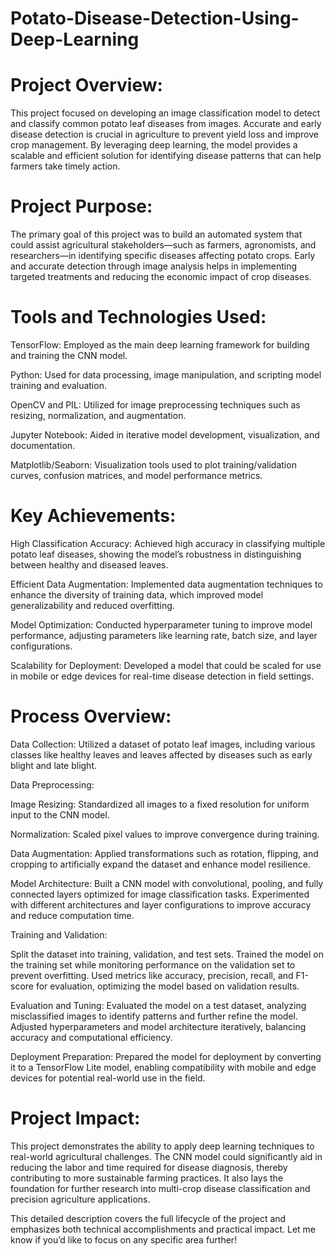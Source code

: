 # Potato-Disease-Detection-Using-Deep-Learning


# Project Overview:
This project focused on developing an image classification model to detect and classify common potato leaf diseases from images. Accurate and early disease detection is crucial in agriculture to prevent yield loss and improve crop management. By leveraging deep learning, the model provides a scalable and efficient solution for identifying disease patterns that can help farmers take timely action.

# Project Purpose:
The primary goal of this project was to build an automated system that could assist agricultural stakeholders—such as farmers, agronomists, and researchers—in identifying specific diseases affecting potato crops. Early and accurate detection through image analysis helps in implementing targeted treatments and reducing the economic impact of crop diseases.

# Tools and Technologies Used:

TensorFlow: Employed as the main deep learning framework for building and training the CNN model.

Python: Used for data processing, image manipulation, and scripting model training and evaluation.

OpenCV and PIL: Utilized for image preprocessing techniques such as resizing, normalization, and augmentation.

Jupyter Notebook: Aided in iterative model development, visualization, and documentation.

Matplotlib/Seaborn: Visualization tools used to plot training/validation curves, confusion matrices, and model performance metrics.

# Key Achievements:

High Classification Accuracy: Achieved high accuracy in classifying multiple potato leaf diseases, showing the model’s robustness in distinguishing between healthy and diseased leaves.

Efficient Data Augmentation: Implemented data augmentation techniques to enhance the diversity of training data, which improved model generalizability and reduced overfitting.

Model Optimization: Conducted hyperparameter tuning to improve model performance, adjusting parameters like learning rate, batch size, and layer configurations.

Scalability for Deployment: Developed a model that could be scaled for use in mobile or edge devices for real-time disease detection in field settings.

# Process Overview:

Data Collection: Utilized a dataset of potato leaf images, including various classes like healthy leaves and leaves affected by diseases such as early blight and late blight.

Data Preprocessing:

Image Resizing: 
Standardized all images to a fixed resolution for uniform input to the CNN model.

Normalization: 
Scaled pixel values to improve convergence during training.

Data Augmentation: 
Applied transformations such as rotation, flipping, and cropping to artificially expand the dataset and enhance model resilience.

Model Architecture: 
Built a CNN model with convolutional, pooling, and fully connected layers optimized for image classification tasks.
Experimented with different architectures and layer configurations to improve accuracy and reduce computation time.

Training and Validation:

Split the dataset into training, validation, and test sets.
Trained the model on the training set while monitoring performance on the validation set to prevent overfitting.
Used metrics like accuracy, precision, recall, and F1-score for evaluation, optimizing the model based on validation results.

Evaluation and Tuning:
Evaluated the model on a test dataset, analyzing misclassified images to identify patterns and further refine the model.
Adjusted hyperparameters and model architecture iteratively, balancing accuracy and computational efficiency.

Deployment Preparation:
Prepared the model for deployment by converting it to a TensorFlow Lite model, enabling compatibility with mobile and edge devices for potential real-world use in the field.

# Project Impact: 
This project demonstrates the ability to apply deep learning techniques to real-world agricultural challenges. The CNN model could significantly aid in reducing the labor and time required for disease diagnosis, thereby contributing to more sustainable farming practices. It also lays the foundation for further research into multi-crop disease classification and precision agriculture applications.

This detailed description covers the full lifecycle of the project and emphasizes both technical accomplishments and practical impact. Let me know if you’d like to focus on any specific area further!
